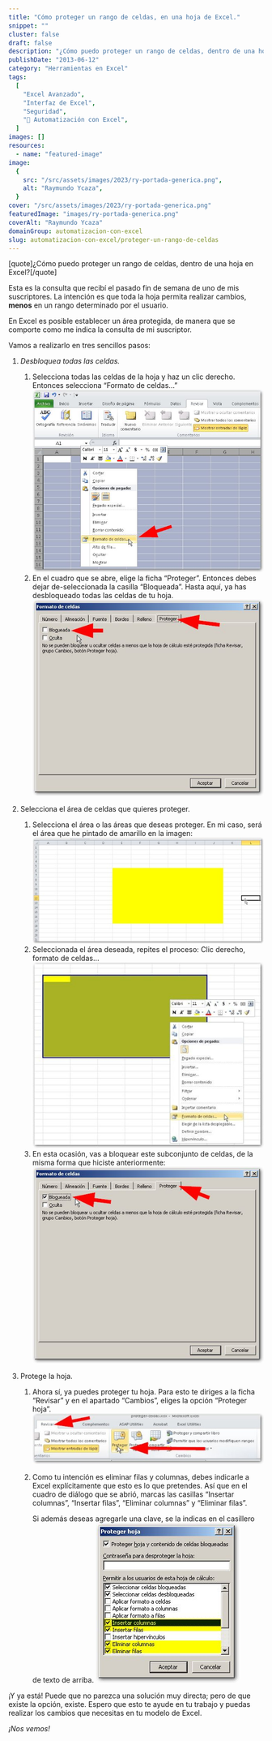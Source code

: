 ```yaml
---
title: "Cómo proteger un rango de celdas, en una hoja de Excel."
snippet: ""
cluster: false
draft: false
description: "¿Cómo puedo proteger un rango de celdas, dentro de una hoja en Excel? En este artículo, te explico cómo hacerlo en tres pasos."
publishDate: "2013-06-12"
category: "Herramientas en Excel"
tags:
  [
    "Excel Avanzado",
    "Interfaz de Excel",
    "Seguridad",
    "🤖 Automatización con Excel",
  ]
images: []
resources:
  - name: "featured-image"
image:
  {
    src: "/src/assets/images/2023/ry-portada-generica.png",
    alt: "Raymundo Ycaza",
  }
cover: "/src/assets/images/2023/ry-portada-generica.png"
featuredImage: "images/ry-portada-generica.png"
coverAlt: "Raymundo Ycaza"
domainGroup: automatizacion-con-excel
slug: automatizacion-con-excel/proteger-un-rango-de-celdas
---
```


\[quote\]¿Cómo puedo proteger un rango de celdas, dentro de una hoja en Excel?\[/quote\]

Esta es la consulta que recibí el pasado fin de semana de uno de mis suscriptores. La intención es que toda la hoja permita realizar cambios, **menos** en un rango determinado por el usuario.

En Excel es posible establecer un área protegida, de manera que se comporte como me indica la consulta de mi suscriptor.

Vamos a realizarlo en tres sencillos pasos:

1. _Desbloquea todas las celdas._
   1. Selecciona todas las celdas de la hoja y haz un clic derecho. Entonces selecciona “Formato de celdas…” [![Proteger un rango de celdas](/src/assets/images/2023/proteger-un-rango-de-celdas-001.jpg)](http://raymundoycaza.com/wp-content/uploads/proteger-un-rango-de-celdas-001.jpg)
   2. En el cuadro que se abre, elige la ficha “Proteger”. Entonces debes dejar de-seleccionada la casilla “Bloqueada”. Hasta aquí, ya has desbloqueado todas las celdas de tu hoja. [![Proteger un rango de celdas](/src/assets/images/2023/proteger-un-rango-de-celdas-002.jpg)](http://raymundoycaza.com/wp-content/uploads/proteger-un-rango-de-celdas-002.jpg)
2. Selecciona el área de celdas que quieres proteger.
   1. Selecciona el área o las áreas que deseas proteger. En mi caso, será el área que he pintado de amarillo en la imagen: [![Proteger un rango de celdas](/src/assets/images/2023/proteger-un-rango-de-celdas-003-600x275.jpg)](http://raymundoycaza.com/wp-content/uploads/proteger-un-rango-de-celdas-003.jpg)
   2. Seleccionada el área deseada, repites el proceso: Clic derecho, formato de celdas… [![Proteger un rango de celdas](/src/assets/images/2023/proteger-un-rango-de-celdas-004-600x480.jpg)](http://raymundoycaza.com/wp-content/uploads/proteger-un-rango-de-celdas-004.jpg)
   3. En esta ocasión, vas a bloquear este subconjunto de celdas, de la misma forma que hiciste anteriormente: [![Proteger un rango de celdas](/src/assets/images/2023/proteger-un-rango-de-celdas-005.jpg)](http://raymundoycaza.com/wp-content/uploads/proteger-un-rango-de-celdas-005.jpg)
3. Protege la hoja.

   1. Ahora sí, ya puedes proteger tu hoja. Para esto te diriges a la ficha “Revisar” y en el apartado “Cambios”, eliges la opción “Proteger hoja”. [![Proteger un rango de celdas](/src/assets/images/2023/proteger-un-rango-de-celdas-006-600x132.jpg)](http://raymundoycaza.com/wp-content/uploads/proteger-un-rango-de-celdas-006.jpg)
   2. Como tu intención es eliminar filas y columnas, debes indicarle a Excel explícitamente que esto es lo que pretendes. Así que en el cuadro de diálogo que se abrió, marcas las casillas “Insertar columnas”, “Insertar filas”, “Eliminar columnas” y “Eliminar filas”.

      Si además deseas agregarle una clave, se la indicas en el casillero de texto de arriba. [![Proteger un rango de celdas](/src/assets/images/2023/proteger-un-rango-de-celdas007.jpg)](http://raymundoycaza.com/wp-content/uploads/proteger-un-rango-de-celdas007.jpg)

¡Y ya está! Puede que no parezca una solución muy directa; pero de que existe la opción, existe. Espero que esto te ayude en tu trabajo y puedas realizar los cambios que necesitas en tu modelo de Excel.

_¡Nos vemos!_
